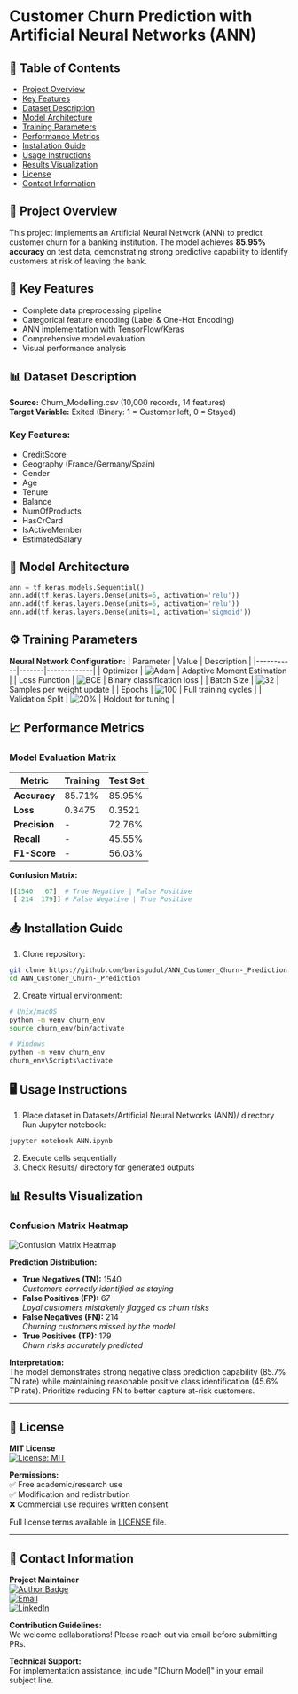 # Customer Churn Prediction with Artificial Neural Networks (ANN)

## 📝 Table of Contents
- [Project Overview](#-project-overview)
- [Key Features](#-key-features)
- [Dataset Description](#-dataset-description)
- [Model Architecture](#-model-architecture)
- [Training Parameters](#-training-parameters)
- [Performance Metrics](#-performance-metrics)
- [Installation Guide](#-installation-guide)
- [Usage Instructions](#-usage-instructions)
- [Results Visualization](#-results-visualization)
- [License](#-license)
- [Contact Information](#-contact-information)

## 🌟 Project Overview
This project implements an Artificial Neural Network (ANN) to predict customer churn for a banking institution. The model achieves **85.95% accuracy** on test data, demonstrating strong predictive capability to identify customers at risk of leaving the bank.

## 🚀 Key Features
- Complete data preprocessing pipeline
- Categorical feature encoding (Label & One-Hot Encoding)
- ANN implementation with TensorFlow/Keras
- Comprehensive model evaluation
- Visual performance analysis

## 📊 Dataset Description
**Source:** Churn_Modelling.csv (10,000 records, 14 features)  
**Target Variable:** Exited (Binary: 1 = Customer left, 0 = Stayed)

### Key Features:
- CreditScore
- Geography (France/Germany/Spain)
- Gender
- Age
- Tenure
- Balance
- NumOfProducts
- HasCrCard
- IsActiveMember
- EstimatedSalary


## 🧠 Model Architecture
```python
ann = tf.keras.models.Sequential()
ann.add(tf.keras.layers.Dense(units=6, activation='relu'))
ann.add(tf.keras.layers.Dense(units=6, activation='relu'))
ann.add(tf.keras.layers.Dense(units=1, activation='sigmoid'))
```
## ⚙️ Training Parameters

**Neural Network Configuration:**
| Parameter | Value | Description |
|-----------|-------|-------------|
| Optimizer | ![Adam](https://img.shields.io/badge/Adam-optimizer-ff69b4) | Adaptive Moment Estimation |
| Loss Function | ![BCE](https://img.shields.io/badge/Loss-Binary_Crossentropy-red) | Binary classification loss |
| Batch Size | ![32](https://img.shields.io/badge/Batch-32-blue) | Samples per weight update |
| Epochs | ![100](https://img.shields.io/badge/Epochs-100-success) | Full training cycles |
| Validation Split | ![20%](https://img.shields.io/badge/Validation-20%25-orange) | Holdout for tuning |

## 📈 Performance Metrics

### Model Evaluation Matrix
| Metric | Training | Test Set |
|--------|----------|----------|
| **Accuracy** | 85.71% | 85.95% |
| **Loss** | 0.3475 | 0.3521 |
| **Precision** | - | 72.76% |
| **Recall** | - | 45.55% |
| **F1-Score** | - | 56.03% |

**Confusion Matrix:**
```python
[[1540   67]  # True Negative | False Positive
 [ 214  179]] # False Negative | True Positive
```

## 📥 Installation Guide
1. Clone repository:
```bash
git clone https://github.com/barisgudul/ANN_Customer_Churn-_Prediction.git
cd ANN_Customer_Churn-_Prediction
```

2. Create virtual environment:
```bash
# Unix/macOS
python -m venv churn_env
source churn_env/bin/activate

# Windows
python -m venv churn_env
churn_env\Scripts\activate
```

## 🖥️ Usage Instructions
1. Place dataset in Datasets/Artificial Neural Networks (ANN)/ directory
Run Jupyter notebook:
```bash
jupyter notebook ANN.ipynb
```
2. Execute cells sequentially
3. Check Results/ directory for generated outputs

## 📊 Results Visualization

### Confusion Matrix Heatmap
![Confusion Matrix Heatmap](Artificial-Neural-Networks/heatmap.png)

**Prediction Distribution:**
- **True Negatives (TN):** 1540  
  *Customers correctly identified as staying*
- **False Positives (FP):** 67  
  *Loyal customers mistakenly flagged as churn risks*
- **False Negatives (FN):** 214  
  *Churning customers missed by the model*
- **True Positives (TP):** 179  
  *Churn risks accurately predicted*

**Interpretation:**  
The model demonstrates strong negative class prediction capability (85.7% TN rate) while maintaining reasonable positive class identification (45.6% TP rate). Prioritize reducing FN to better capture at-risk customers.

---

## 📄 License

**MIT License**  
[![License: MIT](https://img.shields.io/badge/License-MIT-yellow.svg)](https://opensource.org/licenses/MIT)

**Permissions:**  
✅ Free academic/research use  
✅ Modification and redistribution  
❌ Commercial use requires written consent  

Full license terms available in [LICENSE](LICENSE) file.

---

## 📧 Contact Information

**Project Maintainer**  
[![Author Badge](https://img.shields.io/badge/Author-barisgudul-blue.svg)]()  
[![Email](https://img.shields.io/badge/Email-mehmetbarisgudul@gmail.com-red.svg)](mailto:mehmetbarisgudul@gmail.com)  
[![LinkedIn](https://img.shields.io/badge/LinkedIn-Profile-informational.svg)](https://linkedin.com/in/mehmet-baris-gudul-1101bg)

**Contribution Guidelines:**  
We welcome collaborations! Please reach out via email before submitting PRs.

**Technical Support:**  
For implementation assistance, include "[Churn Model]" in your email subject line.
